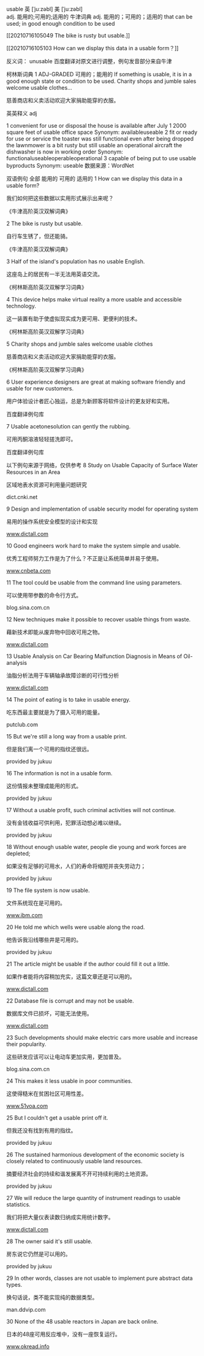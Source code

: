 usable
英 [ˈjuːzəbl]   美 [ˈjuːzəbl]  
adj.
能用的;可用的;适用的
牛津词典
adj.
能用的；可用的；适用的
that can be used; in good enough condition to be used

[[20210716105049 The bike is rusty but usable.]]



[[20210716105103 How can we display this data in a usable form？]]



反义词： unusable
百度翻译对原文进行调整，例句发音部分来自牛津

柯林斯词典
1
ADJ-GRADED 可用的；能用的
If something is usable, it is in a good enough state or condition to be used.
Charity shops and jumble sales welcome usable clothes...

慈善商店和义卖活动欢迎大家捐助能穿的衣服。

英英释义
adj

1
convenient for use or disposal
the house is available after July 1
2000 square feet of usable office space
Synonym:
availableuseable
2
fit or ready for use or service
the toaster was still functional even after being dropped
the lawnmower is a bit rusty but still usable
an operational aircraft
the dishwasher is now in working order
Synonym:
functionaluseableoperableoperational
3
capable of being put to use
usable byproducts
Synonym:
useable
数据来源：WordNet

双语例句
全部 能用的 可用的 适用的
1
How can we display this data in a usable form? 

我们如何把这些数据以实用形式展示出来呢？

《牛津高阶英汉双解词典》

2
The bike is rusty but usable. 

自行车生锈了，但还能骑。

《牛津高阶英汉双解词典》

3
Half of the island's population has no usable English. 

这座岛上的居民有一半无法用英语交流。

《柯林斯高阶英汉双解学习词典》

4
This device helps make virtual reality a more usable and accessible technology. 

这一装置有助于使虚拟现实成为更可用、更便利的技术。

《柯林斯高阶英汉双解学习词典》

5
Charity shops and jumble sales welcome usable clothes 

慈善商店和义卖活动欢迎大家捐助能穿的衣服。

《柯林斯高阶英汉双解学习词典》

6
User experience designers are great at making software friendly and usable for new customers. 

用户体验设计者匠心独运，总是为新顾客将软件设计的更友好和实用。

百度翻译例句库

7
Usable acetonesolution can gently the rubbing. 

可用丙酮溶液轻轻搓洗即可。

百度翻译例句库

以下例句来源于网络，仅供参考
8
Study on Usable Capacity of Surface Water Resources in an Area 

区域地表水资源可利用量问题研究

dict.cnki.net

9
Design and implementation of usable security model for operating system 

易用的操作系统安全模型的设计和实现

www.dictall.com

10
Good engineers work hard to make the system simple and usable. 

优秀工程师努力工作是为了什么？不正是让系统简单并易于使用。

www.cnbeta.com

11
The tool could be usable from the command line using parameters. 

可以使用带参数的命令行方式。

blog.sina.com.cn

12
New techniques make it possible to recover usable things from waste. 

藉新技术即能从废弃物中回收可用之物。

www.dictall.com

13
Usable Analysis on Car Bearing Malfunction Diagnosis in Means of Oil-analysis 

油脂分析法用于车辆轴承故障诊断的可行性分析

www.dictall.com

14
The point of eating is to take in usable energy. 

吃东西最主要就是为了摄入可用的能量。

putclub.com

15
But we're still a long way from a usable print. 

但是我们离一个可用的指纹还很远。

provided by jukuu

16
The information is not in a usable form. 

这份情报未整理成能用的形式。

provided by jukuu

17
Without a usable profit, such criminal activities will not continue. 

没有金钱收益可供利用，犯罪活动想必难以继续。

provided by jukuu

18
Without enough usable water, people die young and work forces are depleted; 

如果没有足够的可用水，人们的寿命将缩短并丧失劳动力；

provided by jukuu

19
The file system is now usable. 

文件系统现在是可用的。

www.ibm.com

20
He told me which wells were usable along the road. 

他告诉我沿线哪些井是可用的。

provided by jukuu

21
The article might be usable if the author could fill it out a little. 

如果作者能将内容稍加充实，这篇文章还是可以用的。

www.dictall.com

22
Database file is corrupt and may not be usable. 

数据库文件已损坏，可能无法使用。

www.dictall.com

23
Such developments should make electric cars more usable and increase their popularity. 

这些研发应该可以让电动车更加实用，更加普及。

blog.sina.com.cn

24
This makes it less usable in poor communities. 

这使得糙米在贫困社区可用性差。

www.51voa.com

25
But I couldn't get a usable print off it. 

但我还没有找到有用的指纹。

provided by jukuu

26
The sustained harmonious development of the economic society is closely related to continuously usable land resources. 

摘要经济社会的持续和谐发展离不开可持续利用的土地资源。

provided by jukuu

27
We will reduce the large quantity of instrument readings to usable statistics. 

我们将把大量仪表读数归纳成实用统计数字。

www.dictall.com

28
The owner said it's still usable. 

房东说它仍然是可以用的。

provided by jukuu

29
In other words, classes are not usable to implement pure abstract data types. 

换句话说，类不能实现纯的数据类型。

man.ddvip.com

30
None of the 48 usable reactors in Japan are back online. 

日本的48座可用反应堆中，没有一座恢复运行。

www.okread.info

